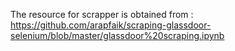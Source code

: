 The resource for scrapper is obtained from : https://github.com/arapfaik/scraping-glassdoor-selenium/blob/master/glassdoor%20scraping.ipynb

